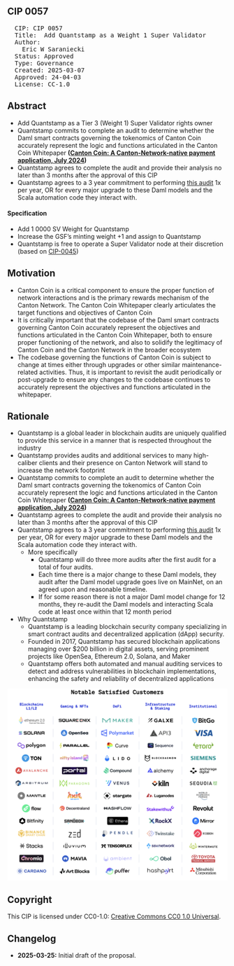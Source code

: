 ## CIP 0057

<pre>
  CIP: CIP 0057
  Title:  Add Quantstamp as a Weight 1 Super Validator
  Author: 
    Eric W Saraniecki 
  Status: Approved 
  Type: Governance 
  Created: 2025-03-07
  Approved: 24-04-03
  License: CC-1.0
</pre>

## Abstract

* Add Quantstamp as a Tier 3 (Weight 1) Super Validator rights owner
* Quantstamp commits to complete an audit to determine whether the Daml smart contracts governing the tokenomics of Canton Coin accurately represent the logic and functions articulated in the Canton Coin Whitepaper **([Canton Coin: A Canton-Network-native payment application, July 2024](https://www.digitalasset.com/hubfs/Canton%20Network%20Files/Documents%20(whitepapers%2c%20etc...)/Canton%20Coin_%20A%20Canton-Network-native%20payment%20application.pdf?__hstc=169870847.27df3a707cb3b89a07f374d4891d8642.1710256798828.1741110253846.1741612640674.91&__hssc=169870847.2.1741612640674&__hsfp=3850742519&_gl=1*5z4x0k*_gcl_au*MTQ5NzQwNTI2My4xNzM2ODcwMDU0*_ga*Mzg3OTI0NjkxLjE3MTAyNTY3OTg.*_ga_GVK9ZHZSMR*MTc0MTYxMjYzOS43Ny4xLjE3NDE2MTI2NDIuNTcuMC4w))**
* Quantstamp agrees to complete the audit and provide their analysis no later than 3 months after the approval of this CIP
* Quantstamp agrees to a 3 year commitment to performing [this audit](/cip-0057/Canton-Coin-Splice-Amulet-Audit-Scope-and-Breakdown-For-Canton-Network.pdf) 1x per year, OR for every major upgrade to these Daml models and the Scala automation code they interact with.

#### Specification
* Add 1 0000 SV Weight for Quantstamp
* Increase the GSF’s minting weight +1 and assign to Quantstamp
* Quantstamp is free to operate a Super Validator node at their discretion (based on [CIP-0045](https://lists.sync.global/g/cip-announce/topic/cip_0045_sv_operating/111253114))


## Motivation

* Canton Coin is a critical component to ensure the proper function of network interactions and is  the primary rewards mechanism of the Canton Network. The Canton Coin Whitepaper clearly articulates the target functions and objectives of Canton Coin
* It is critically important that the codebase of the Daml smart contracts governing Canton Coin accurately represent the objectives and functions articulated in the Canton Coin Whitepaper, both to ensure proper functioning of the network, and also to solidify the legitimacy of Canton Coin and the Canton Network in the broader ecosystem
* The codebase governing the functions of Canton Coin is subject to change at times either through upgrades or other similar maintenance-related activities. Thus, it is important to revisit the audit periodically or post-upgrade to ensure any changes to the codebase continues to accurately represent the objectives and functions articulated in the whitepaper.


## Rationale
* Quantstamp is a global leader in blockchain audits are uniquely qualified to provide this service in a manner that is respected throughout the industry
* Quantstamp provides audits and additional services to many high-caliber clients and their presence on Canton Network will stand to increase the network footprint
* Quantstamp commits to complete an audit to determine whether the Daml smart contracts governing the tokenomics of Canton Coin accurately represent the logic and functions articulated in the Canton Coin Whitepaper **([Canton Coin: A Canton-Network-native payment application, July 2024](https://www.digitalasset.com/hubfs/Canton%20Network%20Files/Documents%20(whitepapers%2c%20etc...)/Canton%20Coin_%20A%20Canton-Network-native%20payment%20application.pdf?__hstc=169870847.27df3a707cb3b89a07f374d4891d8642.1710256798828.1741110253846.1741612640674.91&__hssc=169870847.2.1741612640674&__hsfp=3850742519&_gl=1*5z4x0k*_gcl_au*MTQ5NzQwNTI2My4xNzM2ODcwMDU0*_ga*Mzg3OTI0NjkxLjE3MTAyNTY3OTg.*_ga_GVK9ZHZSMR*MTc0MTYxMjYzOS43Ny4xLjE3NDE2MTI2NDIuNTcuMC4w))**
* Quantstamp agrees to complete the audit and provide their analysis no later than 3 months after the approval of this CIP
* Quantstamp agrees to a 3 year commitment to performing [this audit](/cip-0057/Canton-Coin-Splice-Amulet-Audit-Scope-and-Breakdown-For-Canton-Network.pdf) 1x per year, OR for every major upgrade to these Daml models and the Scala automation code they interact with.
    * More specifically
        * Quantstamp will do three more audits after the first audit for a total of four audits.
        * Each time there is a major change to these Daml models, they audit after the Daml model upgrade goes live on MainNet, on an agreed upon and reasonable timeline.
        * If for some reason there is not a major Daml model change for 12 months, they re-audit the Daml models and interacting Scala code at least once within that 12 month period
* Why Quantstamp
    * ​Quantstamp is a leading blockchain security company specializing in smart contract audits and decentralized application (dApp) security.
    * Founded in 2017, Quantstamp has secured blockchain applications managing over $200 billion in digital assets, serving prominent projects like OpenSea, Ethereum 2.0, Solana, and Maker
    * Quantstamp offers both automated and manual auditing services to detect and address vulnerabilities in blockchain implementations, enhancing the safety and reliability of decentralized applications

![img](/cip-0057/cip-0057.png)

## Copyright

This CIP is licensed under CC0-1.0: [Creative Commons CC0 1.0 Universal](https://creativecommons.org/publicdomain/zero/1.0/).

## Changelog

* **2025-03-25:** Initial draft of the proposal.
